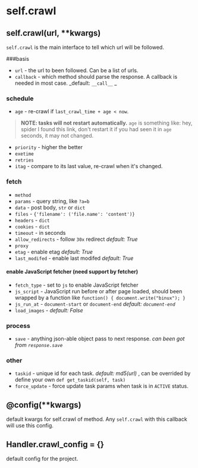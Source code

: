 self.crawl
===========

self.crawl(url, **kwargs)
-------------------------

`self.crawl` is the main interface to tell which url will be followed.

###basis

* `url` - the url to been followed. Can be a list of urls.
* `callback` - which method should parse the response. A callback is needed in most case. _default: `__call__` _

### schedule
* `age` - re-crawl if `last_crawl_time + age < now`.  
> **NOTE: tasks will not restart automatically.** `age` is something like: hey, spider I found this link, don't restart it if you had seen it in `age` seconds, it may not changed.

* `priority` - higher the better
* `exetime`
* `retries`
* `itag` - compare to its last value, re-crawl when it's changed.

### fetch
* `method`
* `params` - query string, like `?a=b`
* `data` - post body, `str` or `dict`
* `files` - `{'filename': ('file.name': 'content')}`
* `headers` - `dict`
* `cookies` - `dict`
* `timeout` - in seconds
* `allow_redirects` - follow `30x` redirect _default: True_
* `proxy`
* `etag` - enable etag _default: True_
* `last_modifed` - enable last modifed _default: True_

#### enable JavaScript fetcher (need support by fetcher)
* `fetch_type` - set to `js` to enable JavaScript fetcher
* `js_script` - JavaScript run before or after page loaded, should been wrapped by a function like `function() { document.write("binux"); }`
* `js_run_at` - `document-start` or `document-end` _default: `document-end`_
* `load_images` - _default: False_

### process
* `save` - anything json-able object pass to next response. _can been got from `response.save`_

### other
* `taskid` - unique id for each task. _default: md5(url)_ , can be overrided by define your own `def get_taskid(self, task)`
* `force_update` - force update task params when task is in `ACTIVE` status.

@config(**kwargs)
-----------------
default kwargs for self.crawl of method. Any `self.crawl` with this callback will use this config.

Handler.crawl_config = {}
-------------------------
default config for the project. 
